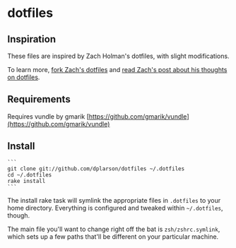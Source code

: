 # dotfiles

## Inspiration
These files are inspired by Zach Holman's dotfiles, with slight modifications.

To learn more, [fork Zach's dotfiles](https://github.com/holman/dotfiles) and [read Zach's post about his thoughts on dotfiles](http://zachholman.com/2010/08/dotfiles-are-meant-to-be-forked/).

## Requirements
Requires vundle by gmarik [https://github.com/gmarik/vundle](https://github.com/gmarik/vundle)

## Install
	
	```
	git clone git://github.com/dplarson/dotfiles ~/.dotfiles
	cd ~/.dotfiles
	rake install
	```

The install rake task will symlink the appropriate files in `.dotfiles` to your
home directory. Everything is configured and tweaked within `~/.dotfiles`,
though.

The main file you'll want to change right off the bat is `zsh/zshrc.symlink`,
which sets up a few paths that'll be different on your particular machine.

